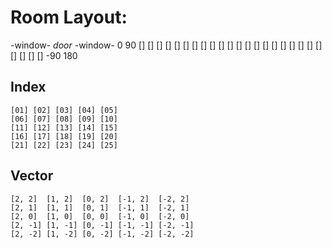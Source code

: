 # Room Layout:
-window-  _door_  -window-
0                     90
	[] [] [] [] []
	[] [] [] [] []
	[] [] [] [] []
	[] [] [] [] []
	[] [] [] [] []
-90	                  180

## Index

	[01] [02] [03] [04] [05]
	[06] [07] [08] [09] [10]
	[11] [12] [13] [14] [15]
	[16] [17] [18] [19] [20]
	[21] [22] [23] [24] [25]

## Vector

	[2, 2]  [1, 2]  [0, 2]  [-1, 2]  [-2, 2]
	[2, 1]  [1, 1]  [0, 1]  [-1, 1]  [-2, 1]
	[2, 0]  [1, 0]  [0, 0]  [-1, 0]  [-2, 0]
	[2, -1] [1, -1] [0, -1] [-1, -1] [-2, -1]
	[2, -2] [1, -2] [0, -2] [-1, -2] [-2, -2]


